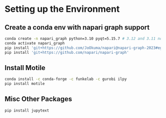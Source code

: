 # Setting up the Environment

## Create a conda env with napari graph support
```sh
conda create -n napari_graph python=3.10 pyqt=5.15.7 # 3.12 and 3.11 not yet supported
conda activate napari_graph
pip install 'git+https://github.com/JoOkuma/napari@napari-graph-2023#egg=napari'
pip install 'git+https://github.com/napari/napari-graph'
```

## Install Motile
```sh
conda install -c conda-forge -c funkelab -c gurobi ilpy
pip install motile
```

## Misc Other Packages
```sh
pip install jupytext
```